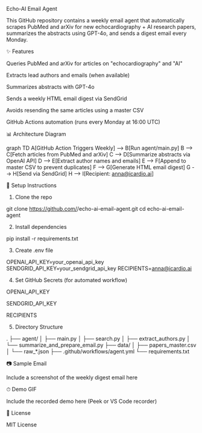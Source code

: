 Echo-AI Email Agent

This GitHub repository contains a weekly email agent that automatically scrapes PubMed and arXiv for new echocardiography + AI research papers, summarizes the abstracts using GPT-4o, and sends a digest email every Monday.

✨ Features

Queries PubMed and arXiv for articles on "echocardiography" and "AI"

Extracts lead authors and emails (when available)

Summarizes abstracts with GPT-4o

Sends a weekly HTML email digest via SendGrid

Avoids resending the same articles using a master CSV

GitHub Actions automation (runs every Monday at 16:00 UTC)

📊 Architecture Diagram

graph TD
    A[GitHub Action Triggers Weekly] --> B[Run agent/main.py]
    B --> C[Fetch articles from PubMed and arXiv]
    C --> D[Summarize abstracts via OpenAI API]
    D --> E[Extract author names and emails]
    E --> F[Append to master CSV to prevent duplicates]
    F --> G[Generate HTML email digest]
    G --> H[Send via SendGrid]
    H --> I[Recipient: anna@icardio.ai]

📝 Setup Instructions

1. Clone the repo

git clone https://github.com/<your-username>/echo-ai-email-agent.git
cd echo-ai-email-agent

2. Install dependencies

pip install -r requirements.txt

3. Create .env file

OPENAI_API_KEY=your_openai_api_key
SENDGRID_API_KEY=your_sendgrid_api_key
RECIPIENTS=anna@icardio.ai

4. Set GitHub Secrets (for automated workflow)

OPENAI_API_KEY

SENDGRID_API_KEY

RECIPIENTS

5. Directory Structure

.
├── agent/
│   ├── main.py
│   ├── search.py
│   ├── extract_authors.py
│   └── summarize_and_prepare_email.py
├── data/
│   ├── papers_master.csv
│   └── raw_*.json
├── .github/workflows/agent.yml
└── requirements.txt

📷 Sample Email

Include a screenshot of the weekly digest email here



⏱ Demo GIF

Include the recorded demo here (Peek or VS Code recorder)

🚀 License

MIT License


